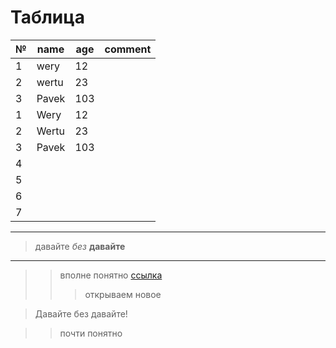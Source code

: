 # Таблица

|№|name|age|comment|
|-|----|--|--|
|1|wery|12|
|2|wertu|23|
|3|Pavek|103|
|1|Wery|12|
|2|Wertu|23|
|3|Pavek|103|
|4||||
|5||||
|6||||
|7||||
---
>давайте *без* __давайте__
***
>>вполне понятно [ссылка](Test.md)
>>>открываем новое

>Давайте без давайте!

>>почти понятно